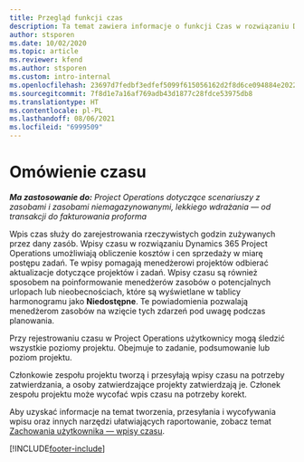 ```yaml
---
title: Przegląd funkcji czas
description: Ta temat zawiera informacje o funkcji Czas w rozwiązaniu Dynamics 365 Project Operations.
author: stsporen
ms.date: 10/02/2020
ms.topic: article
ms.reviewer: kfend
ms.author: stsporen
ms.custom: intro-internal
ms.openlocfilehash: 23697d7fedbf3edfef5099f615056162d2f8d6ce094884e20229123c17006311
ms.sourcegitcommit: 7f8d1e7a16af769adb43d1877c28fdce53975db8
ms.translationtype: HT
ms.contentlocale: pl-PL
ms.lasthandoff: 08/06/2021
ms.locfileid: "6999509"
---
```

# <a name="time-overview"></a>Omówienie czasu

_**Ma zastosowanie do:** Project Operations dotyczące scenariuszy z zasobami i zasobami niemagazynowanymi, lekkiego wdrażania — od transakcji do fakturowania proforma_

Wpis czas służy do zarejestrowania rzeczywistych godzin zużywanych przez dany zasób. Wpisy czasu w rozwiązaniu Dynamics 365 Project Operations umożliwiają obliczenie kosztów i cen sprzedaży w miarę postępu zadań. Te wpisy pomagają menedżerowi projektów odbierać aktualizacje dotyczące projektów i zadań. Wpisy czasu są również sposobem na poinformowanie menedżerów zasobów o potencjalnych urlopach lub nieobecnościach, które są wyświetlane w tablicy harmonogramu jako **Niedostępne**. Te powiadomienia pozwalają menedżerom zasobów na wzięcie tych zdarzeń pod uwagę podczas planowania.

Przy rejestrowaniu czasu w Project Operations użytkownicy mogą śledzić wszystkie poziomy projektu. Obejmuje to zadanie, podsumowanie lub poziom projektu.

Członkowie zespołu projektu tworzą i przesyłają wpisy czasu na potrzeby zatwierdzania, a osoby zatwierdzające projekty zatwierdzają je. Członek zespołu projektu może wycofać wpis czasu na potrzeby korekt.

Aby uzyskać informacje na temat tworzenia, przesyłania i wycofywania wpisu oraz innych narzędzi ułatwiających raportowanie, zobacz temat [Zachowania użytkownika — wpisy czasu](ui-behavior-time.md).



[!INCLUDE[footer-include](../includes/footer-banner.md)]